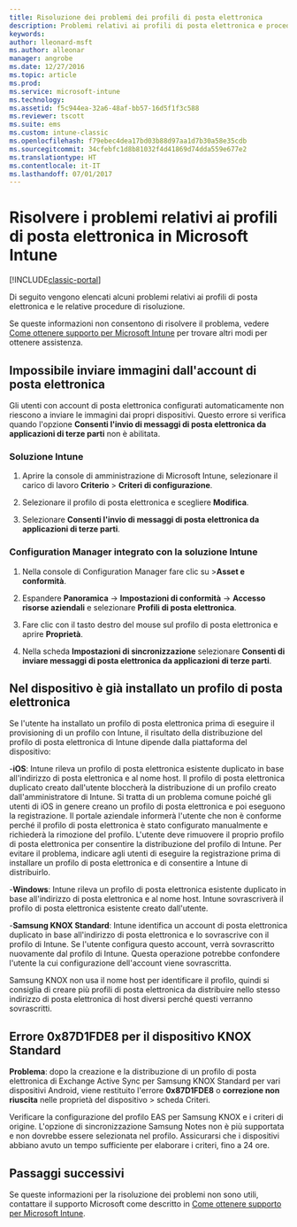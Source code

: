 ```yaml
---
title: Risoluzione dei problemi dei profili di posta elettronica
description: Problemi relativi ai profili di posta elettronica e procedure di risoluzione.
keywords: 
author: lleonard-msft
ms.author: alleonar
manager: angrobe
ms.date: 12/27/2016
ms.topic: article
ms.prod: 
ms.service: microsoft-intune
ms.technology: 
ms.assetid: f5c944ea-32a6-48af-bb57-16d5f1f3c588
ms.reviewer: tscott
ms.suite: ems
ms.custom: intune-classic
ms.openlocfilehash: f79ebec4dea17bd03b88d97aa1d7b30a58e35cdb
ms.sourcegitcommit: 34cfebfc1d8b81032f4d41869d74dda559e677e2
ms.translationtype: HT
ms.contentlocale: it-IT
ms.lasthandoff: 07/01/2017
---
```

# <a name="troubleshoot-email-profiles-in-microsoft-intune"></a>Risolvere i problemi relativi ai profili di posta elettronica in Microsoft Intune

[!INCLUDE[classic-portal](../includes/classic-portal.md)]

Di seguito vengono elencati alcuni problemi relativi ai profili di posta elettronica e le relative procedure di risoluzione.

Se queste informazioni non consentono di risolvere il problema, vedere [Come ottenere supporto per Microsoft Intune](how-to-get-support-for-microsoft-intune.md) per trovare altri modi per ottenere assistenza.


## <a name="unable-to-send-images-from--email-account"></a>Impossibile inviare immagini dall'account di posta elettronica
Gli utenti con account di posta elettronica configurati automaticamente non riescono a inviare le immagini dai propri dispositivi.
Questo errore si verifica quando l'opzione **Consenti l'invio di messaggi di posta elettronica da applicazioni di terze parti** non è abilitata.

### <a name="intune-solution"></a>Soluzione Intune

1.  Aprire la console di amministrazione di Microsoft Intune, selezionare il carico di lavoro **Criterio** &gt; **Criteri di configurazione**.

2.  Selezionare il profilo di posta elettronica e scegliere **Modifica**.

3.  Selezionare **Consenti l'invio di messaggi di posta elettronica da applicazioni di terze parti**.

### <a name="configuration-manager-integrated-with-intune-solution"></a>Configuration Manager integrato con la soluzione Intune

1.  Nella console di Configuration Manager fare clic su &gt;**Asset e conformità**.

2.  Espandere **Panoramica** -&gt; **Impostazioni di conformità** -&gt; **Accesso risorse aziendali** e selezionare **Profili di posta elettronica**.

3.  Fare clic con il tasto destro del mouse sul profilo di posta elettronica e aprire **Proprietà**.

4.  Nella scheda **Impostazioni di sincronizzazione** selezionare **Consenti di inviare messaggi di posta elettronica da applicazioni di terze parti**.


## <a name="device-already-has-an-email-profile-installed"></a>Nel dispositivo è già installato un profilo di posta elettronica

Se l'utente ha installato un profilo di posta elettronica prima di eseguire il provisioning di un profilo con Intune, il risultato della distribuzione del profilo di posta elettronica di Intune dipende dalla piattaforma del dispositivo:

-**iOS**: Intune rileva un profilo di posta elettronica esistente duplicato in base all'indirizzo di posta elettronica e al nome host. Il profilo di posta elettronica duplicato creato dall'utente bloccherà la distribuzione di un profilo creato dall'amministratore di Intune. Si tratta di un problema comune poiché gli utenti di iOS in genere creano un profilo di posta elettronica e poi eseguono la registrazione. Il portale aziendale informerà l'utente che non è conforme perché il profilo di posta elettronica è stato configurato manualmente e richiederà la rimozione del profilo. L'utente deve rimuovere il proprio profilo di posta elettronica per consentire la distribuzione del profilo di Intune. Per evitare il problema, indicare agli utenti di eseguire la registrazione prima di installare un profilo di posta elettronica e di consentire a Intune di distribuirlo.

-**Windows**: Intune rileva un profilo di posta elettronica esistente duplicato in base all'indirizzo di posta elettronica e al nome host. Intune sovrascriverà il profilo di posta elettronica esistente creato dall'utente.

-**Samsung KNOX Standard**: Intune identifica un account di posta elettronica duplicato in base all'indirizzo di posta elettronica e lo sovrascrive con il profilo di Intune. Se l'utente configura questo account, verrà sovrascritto nuovamente dal profilo di Intune. Questa operazione potrebbe confondere l'utente la cui configurazione dell'account viene sovrascritta.

Samsung KNOX non usa il nome host per identificare il profilo, quindi si consiglia di creare più profili di posta elettronica da distribuire nello stesso indirizzo di posta elettronica di host diversi perché questi verranno sovrascritti.

## <a name="error--0x87d1fde8-for-knox-standard-device"></a>Errore 0x87D1FDE8 per il dispositivo KNOX Standard
**Problema**: dopo la creazione e la distribuzione di un profilo di posta elettronica di Exchange Active Sync per Samsung KNOX Standard per vari dispositivi Android, viene restituito l'errore **0x87D1FDE8** o **correzione non riuscita** nelle proprietà del dispositivo &gt; scheda Criteri.

Verificare la configurazione del profilo EAS per Samsung KNOX e i criteri di origine. L'opzione di sincronizzazione Samsung Notes non è più supportata e non dovrebbe essere selezionata nel profilo. Assicurarsi che i dispositivi abbiano avuto un tempo sufficiente per elaborare i criteri, fino a 24 ore.

## <a name="next-steps"></a>Passaggi successivi
Se queste informazioni per la risoluzione dei problemi non sono utili, contattare il supporto Microsoft come descritto in [Come ottenere supporto per Microsoft Intune](how-to-get-support-for-microsoft-intune.md).
